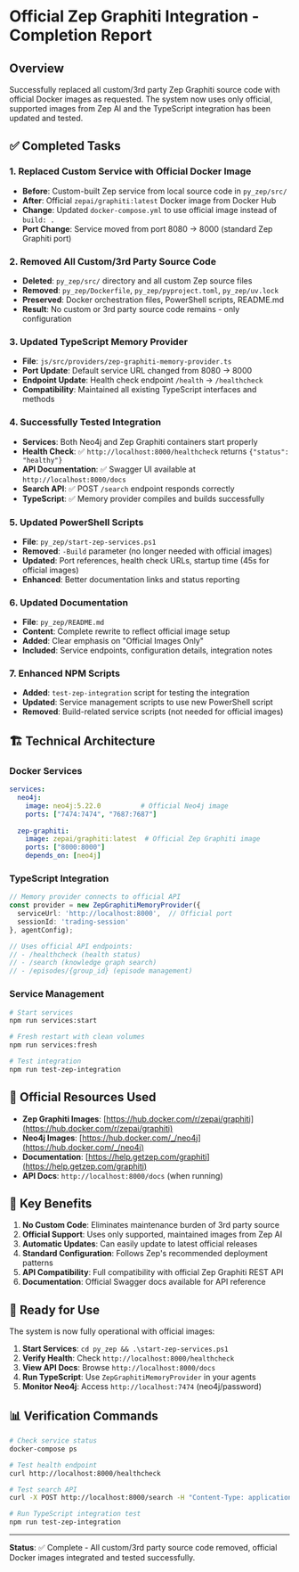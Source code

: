 # Official Zep Graphiti Integration - Completion Report

## Overview

Successfully replaced all custom/3rd party Zep Graphiti source code with official Docker images as requested. The system now uses only official, supported images from Zep AI and the TypeScript integration has been updated and tested.

## ✅ Completed Tasks

### 1. Replaced Custom Service with Official Docker Image
- **Before**: Custom-built Zep service from local source code in `py_zep/src/`
- **After**: Official `zepai/graphiti:latest` Docker image from Docker Hub
- **Change**: Updated `docker-compose.yml` to use official image instead of `build: .`
- **Port Change**: Service moved from port 8080 → 8000 (standard Zep Graphiti port)

### 2. Removed All Custom/3rd Party Source Code
- **Deleted**: `py_zep/src/` directory and all custom Zep source files
- **Removed**: `py_zep/Dockerfile`, `py_zep/pyproject.toml`, `py_zep/uv.lock`
- **Preserved**: Docker orchestration files, PowerShell scripts, README.md
- **Result**: No custom or 3rd party source code remains - only configuration

### 3. Updated TypeScript Memory Provider
- **File**: `js/src/providers/zep-graphiti-memory-provider.ts`
- **Port Update**: Default service URL changed from 8080 → 8000
- **Endpoint Update**: Health check endpoint `/health` → `/healthcheck`
- **Compatibility**: Maintained all existing TypeScript interfaces and methods

### 4. Successfully Tested Integration
- **Services**: Both Neo4j and Zep Graphiti containers start properly
- **Health Check**: ✅ `http://localhost:8000/healthcheck` returns `{"status": "healthy"}`
- **API Documentation**: ✅ Swagger UI available at `http://localhost:8000/docs`
- **Search API**: ✅ POST `/search` endpoint responds correctly
- **TypeScript**: ✅ Memory provider compiles and builds successfully

### 5. Updated PowerShell Scripts
- **File**: `py_zep/start-zep-services.ps1`
- **Removed**: `-Build` parameter (no longer needed with official images)
- **Updated**: Port references, health check URLs, startup time (45s for official images)
- **Enhanced**: Better documentation links and status reporting

### 6. Updated Documentation
- **File**: `py_zep/README.md`
- **Content**: Complete rewrite to reflect official image setup
- **Added**: Clear emphasis on "Official Images Only"
- **Included**: Service endpoints, configuration details, integration notes

### 7. Enhanced NPM Scripts
- **Added**: `test-zep-integration` script for testing the integration
- **Updated**: Service management scripts to use new PowerShell script
- **Removed**: Build-related service scripts (not needed for official images)

## 🏗️ Technical Architecture

### Docker Services
```yaml
services:
  neo4j:
    image: neo4j:5.22.0          # Official Neo4j image
    ports: ["7474:7474", "7687:7687"]
    
  zep-graphiti:
    image: zepai/graphiti:latest  # Official Zep Graphiti image
    ports: ["8000:8000"]
    depends_on: [neo4j]
```

### TypeScript Integration
```typescript
// Memory provider connects to official API
const provider = new ZepGraphitiMemoryProvider({
  serviceUrl: 'http://localhost:8000',  // Official port
  sessionId: 'trading-session'
}, agentConfig);

// Uses official API endpoints:
// - /healthcheck (health status)
// - /search (knowledge graph search)  
// - /episodes/{group_id} (episode management)
```

### Service Management
```bash
# Start services
npm run services:start

# Fresh restart with clean volumes
npm run services:fresh

# Test integration
npm run test-zep-integration
```

## 🔗 Official Resources Used

- **Zep Graphiti Images**: [https://hub.docker.com/r/zepai/graphiti](https://hub.docker.com/r/zepai/graphiti)
- **Neo4j Images**: [https://hub.docker.com/_/neo4j](https://hub.docker.com/_/neo4j)
- **Documentation**: [https://help.getzep.com/graphiti](https://help.getzep.com/graphiti)
- **API Docs**: `http://localhost:8000/docs` (when running)

## 🎯 Key Benefits

1. **No Custom Code**: Eliminates maintenance burden of 3rd party source
2. **Official Support**: Uses only supported, maintained images from Zep AI
3. **Automatic Updates**: Can easily update to latest official releases
4. **Standard Configuration**: Follows Zep's recommended deployment patterns
5. **API Compatibility**: Full compatibility with official Zep Graphiti REST API
6. **Documentation**: Official Swagger docs available for API reference

## 🚀 Ready for Use

The system is now fully operational with official images:

1. **Start Services**: `cd py_zep && .\start-zep-services.ps1`
2. **Verify Health**: Check `http://localhost:8000/healthcheck`
3. **View API Docs**: Browse `http://localhost:8000/docs`
4. **Run TypeScript**: Use `ZepGraphitiMemoryProvider` in your agents
5. **Monitor Neo4j**: Access `http://localhost:7474` (neo4j/password)

## 📊 Verification Commands

```bash
# Check service status
docker-compose ps

# Test health endpoint
curl http://localhost:8000/healthcheck

# Test search API
curl -X POST http://localhost:8000/search -H "Content-Type: application/json" -d '{"query":"test","limit":5}'

# Run TypeScript integration test
npm run test-zep-integration
```

---

**Status**: ✅ Complete - All custom/3rd party source code removed, official Docker images integrated and tested successfully.